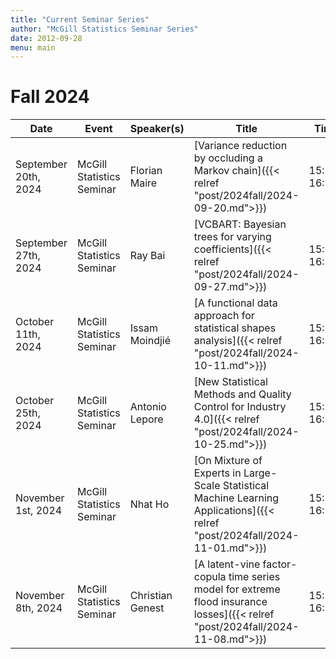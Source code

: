 ```yaml
---
title: "Current Seminar Series"
author: "McGill Statistics Seminar Series"
date: 2012-09-28
menu: main
---
```


# Fall 2024
| Date   | Event                     | Speaker(s)         | Title                                                                                                                                              | Time        | Location                                       |
|--------|---------------------------|--------------------|----------------------------------------------------------------------------------------------------------------------------------------------------|-------------|------------------------------------------------|
| September 20th, 2024 | McGill Statistics Seminar  | Florian Maire | [Variance reduction by occluding a Markov chain]({{< relref "post/2024fall/2024-09-20.md">}}) | 15:30-16:30  | In person: Burnside 1104 / [Zoom Link](https://mcgill.zoom.us/j/88265323185) |
| September 27th, 2024 | McGill Statistics Seminar  | Ray Bai | [VCBART: Bayesian trees for varying coefficients]({{< relref "post/2024fall/2024-09-27.md">}}) | 15:30-16:30  | Online: Retransmitted in Burnside 1104 / [Zoom Link](https://mcgill.zoom.us/j/88350756970) |
| October 11th, 2024 | McGill Statistics Seminar  | Issam Moindjié | [A functional data approach for statistical shapes analysis]({{< relref "post/2024fall/2024-10-11.md">}}) | 15:30-16:30  | In person: Burnside 1104 / [Zoom Link](https://mcgill.zoom.us/j/87824357176) |
| October 25th, 2024 | McGill Statistics Seminar  | Antonio Lepore | [New Statistical Methods and Quality Control for Industry 4.0]({{< relref "post/2024fall/2024-10-25.md">}}) | 15:30-16:30  | Online: Retransmitted in Burnside 1104 / [Zoom Link](https://mcgill.zoom.us/j/81908885431) |
| November 1st, 2024 | McGill Statistics Seminar  | Nhat Ho | [On Mixture of Experts in Large-Scale Statistical Machine Learning Applications]({{< relref "post/2024fall/2024-11-01.md">}}) | 15:30-16:30  |  In person: Burnside 1104 / [Zoom Link](https://mcgill.zoom.us/j/81284191962) |
| November 8th, 2024 | McGill Statistics Seminar  | Christian Genest | [A latent-vine factor-copula time series model for extreme flood insurance losses]({{< relref "post/2024fall/2024-11-08.md">}}) | 15:30-16:30  |  In person: Burnside 1104 / [Zoom Link](https://mcgill.zoom.us/j/89121567327) |